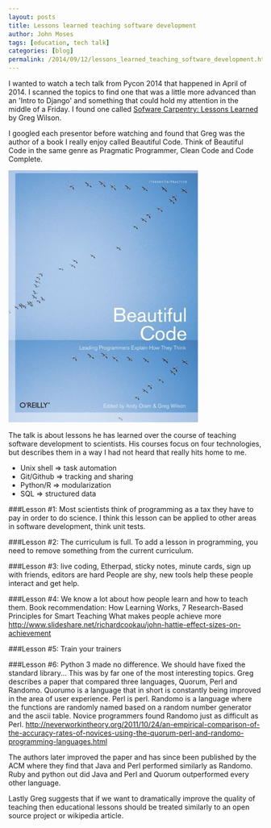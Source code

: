 ```yaml
---
layout: posts
title: Lessons learned teaching software development
author: John Moses
tags: [education, tech talk]
categories: [blog]
permalink: /2014/09/12/lessons_learned_teaching_software_development.html
---
```

I wanted to watch a tech talk from Pycon 2014 that happened in April of 2014.  I scanned the topics to find one that was a little more advanced than an 'Intro to Django' and something that could hold my attention in the middle of a Friday.  I found one called [Sofware Carpentry: Lessons Learned](https://www.youtube.com/watch?v=FtKO619O5g0) by Greg Wilson.

I googled each presentor before watching and found that Greg was the author of a book I really enjoy called Beautiful Code.  Think of Beautiful Code in the same genre as Pragmatic Programmer, Clean Code and Code Complete.

<img src="/images/2014-09-12-beautiful_code.jpg">

The talk is about lessons he has learned over the course of teaching software development to scientists.  His courses focus on four technologies, but describes them in a way I had not heard that really hits home to me.

* Unix shell => task automation
* Git/Github => tracking and sharing
* Python/R => modularization
* SQL => structured data

###Lesson #1: Most scientists think of programming as a tax they have to pay in order to do science.
I think this lesson can be applied to other areas in software development, think unit tests.

###Lesson #2: The curriculum is full.
To add a lesson in programming, you need to remove something from the current curriculum.

###Lesson #3: live coding, Etherpad, sticky notes, minute cards, sign up with friends, editors are hard
People are shy, new tools help these people interact and get help.

###Lesson #4: We know a lot about how people learn and how to teach them.
Book recommendation: How Learning Works, 7 Research-Based Principles for Smart Teaching  What makes people achieve more http://www.slideshare.net/richardcookau/john-hattie-effect-sizes-on-achievement

###Lesson #5: Train your trainers

###Lesson #6: Python 3 made no difference.  We should have fixed the standard library...
This was by far one of the most interesting topics.  Greg describes a paper that compared three languages, Quorum, Perl and Randomo.  Quorumo is a language that in short is constantly being improved in the area of user experience.  Perl is perl.  Randomo is a language where the functions are randomly named based on a random number generator and the ascii table.  Novice programmers found Randomo just as difficult as Perl.  http://neverworkintheory.org/2011/10/24/an-empirical-comparison-of-the-accuracy-rates-of-novices-using-the-quorum-perl-and-randomo-programming-languages.html

The authors later improved the paper and has since been published by the ACM where they find that Java and Perl performed similarly as Randomo.  Ruby and python out did Java and Perl and Quorum outperformed every other language.

Lastly Greg suggests that if we want to dramatically improve the quality of teaching then educational lessons should be treated similarly to an open source project or wikipedia article.